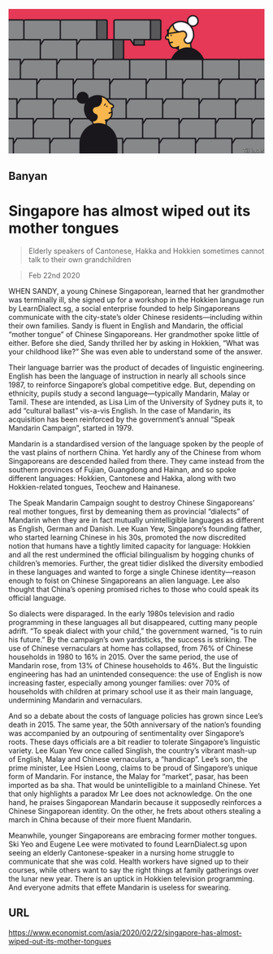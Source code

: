 ![](./images/20200222_ASD001_0.jpg)

## Banyan

# Singapore has almost wiped out its mother tongues

> Elderly speakers of Cantonese, Hakka and Hokkien sometimes cannot talk to their own grandchildren

> Feb 22nd 2020

WHEN SANDY, a young Chinese Singaporean, learned that her grandmother was terminally ill, she signed up for a workshop in the Hokkien language run by LearnDialect.sg, a social enterprise founded to help Singaporeans communicate with the city-state’s older Chinese residents—including within their own families. Sandy is fluent in English and Mandarin, the official “mother tongue” of Chinese Singaporeans. Her grandmother spoke little of either. Before she died, Sandy thrilled her by asking in Hokkien, “What was your childhood like?” She was even able to understand some of the answer.

Their language barrier was the product of decades of linguistic engineering. English has been the language of instruction in nearly all schools since 1987, to reinforce Singapore’s global competitive edge. But, depending on ethnicity, pupils study a second language—typically Mandarin, Malay or Tamil. These are intended, as Lisa Lim of the University of Sydney puts it, to add “cultural ballast” vis-a-vis English. In the case of Mandarin, its acquisition has been reinforced by the government’s annual “Speak Mandarin Campaign”, started in 1979.

Mandarin is a standardised version of the language spoken by the people of the vast plains of northern China. Yet hardly any of the Chinese from whom Singaporeans are descended hailed from there. They came instead from the southern provinces of Fujian, Guangdong and Hainan, and so spoke different languages: Hokkien, Cantonese and Hakka, along with two Hokkien-related tongues, Teochew and Hainanese.

The Speak Mandarin Campaign sought to destroy Chinese Singaporeans’ real mother tongues, first by demeaning them as provincial “dialects” of Mandarin when they are in fact mutually unintelligible languages as different as English, German and Danish. Lee Kuan Yew, Singapore’s founding father, who started learning Chinese in his 30s, promoted the now discredited notion that humans have a tightly limited capacity for language: Hokkien and all the rest undermined the official bilingualism by hogging chunks of children’s memories. Further, the great tidier disliked the diversity embodied in these languages and wanted to forge a single Chinese identity—reason enough to foist on Chinese Singaporeans an alien language. Lee also thought that China’s opening promised riches to those who could speak its official language.

So dialects were disparaged. In the early 1980s television and radio programming in these languages all but disappeared, cutting many people adrift. “To speak dialect with your child,” the government warned, “is to ruin his future.” By the campaign’s own yardsticks, the success is striking. The use of Chinese vernaculars at home has collapsed, from 76% of Chinese households in 1980 to 16% in 2015. Over the same period, the use of Mandarin rose, from 13% of Chinese households to 46%. But the linguistic engineering has had an unintended consequence: the use of English is now increasing faster, especially among younger families: over 70% of households with children at primary school use it as their main language, undermining Mandarin and vernaculars.

And so a debate about the costs of language policies has grown since Lee’s death in 2015. The same year, the 50th anniversary of the nation’s founding was accompanied by an outpouring of sentimentality over Singapore’s roots. These days officials are a bit readier to tolerate Singapore’s linguistic variety. Lee Kuan Yew once called Singlish, the country’s vibrant mash-up of English, Malay and Chinese vernaculars, a “handicap”. Lee’s son, the prime minister, Lee Hsien Loong, claims to be proud of Singapore’s unique form of Mandarin. For instance, the Malay for “market”, pasar, has been imported as ba sha. That would be unintelligible to a mainland Chinese. Yet that only highlights a paradox Mr Lee does not acknowledge. On the one hand, he praises Singaporean Mandarin because it supposedly reinforces a Chinese Singaporean identity. On the other, he frets about others stealing a march in China because of their more fluent Mandarin.

Meanwhile, younger Singaporeans are embracing former mother tongues. Ski Yeo and Eugene Lee were motivated to found LearnDialect.sg upon seeing an elderly Cantonese-speaker in a nursing home struggle to communicate that she was cold. Health workers have signed up to their courses, while others want to say the right things at family gatherings over the lunar new year. There is an uptick in Hokkien television programming. And everyone admits that effete Mandarin is useless for swearing.

## URL

https://www.economist.com/asia/2020/02/22/singapore-has-almost-wiped-out-its-mother-tongues
